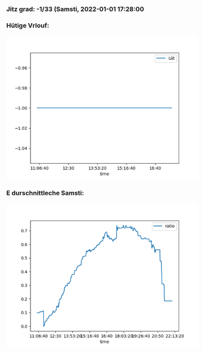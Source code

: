 ### Jitz grad: -1/33 (Samsti, 2022-01-01 17:28:00

### Hütige Vrlouf:
![Graph](Today.png)

### E durschnittleche Samsti:
![Graph](Samsti.png)